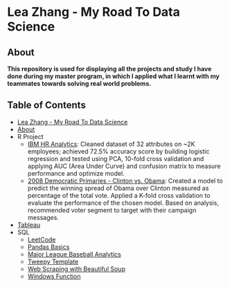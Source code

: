 # Lea Zhang - My Road To Data Science
## About
**This repository is used for displaying all the projects and study I have done during my master program, in which I applied what I learnt with my teammates towards solving real world problems.**
## Table of Contents
- [Lea Zhang - My Road To Data Science](#lea-zhang---my-road-to-data-science)
- [About](#about)
- R Project
  - [IBM HR Analytics](https://github.com/lea1206zhang/Lea-Zhang_MyRoadToDataScience/tree/master/R%20Project/IBM%20Attrition%20Analysis): Cleaned dataset of 32 attributes on ~2K employees; achieved 72.5% accuracy score by building logistic regression and tested using PCA, 10-fold cross validation and applying AUC (Area Under Curve) and confusion matrix to measure performance and optimize model.
  - [2008 Democratic Primaries - Clinton vs. Obama](https://github.com/lea1206zhang/Lea-Zhang_MyRoadToDataScience/tree/master/R%20Project/2008%20Democratic%20Primaries%20-%20Clinton%20vs.%20Obama): Created a model to predict the winning spread of Obama over Clinton measured as percentage of the total vote. Applied a K-fold cross validation to evaluate the performance of the chosen model. Based on analysis, recommended voter segment to target with their campaign messages. 
- [Tableau](https://public.tableau.com/profile/lea.zhang#!/)
- SQL 
  - [LeetCode](https://github.com/lea1206zhang/Lea-Zhang_MyRoadToDataScience/tree/master/LeetCode/Solutions)
  - [Pandas Basics](https://github.com/lea1206zhang/Lea-Zhang_MyRoadToDataScience/blob/master/SQL/Pandas_Basics_Complete.ipynb)
  - [Major League Baseball Analytics](https://github.com/lea1206zhang/Lea-Zhang_MyRoadToDataScience/blob/master/SQL/Major%20League%20Baseball%20Analytics.ipynb)
  - [Tweepy Template](https://github.com/lea1206zhang/Lea-Zhang_MyRoadToDataScience/blob/master/SQL/Tweepy_Template.ipynb)
  - [Web Scraping with Beautiful Soup](https://github.com/lea1206zhang/Lea-Zhang_MyRoadToDataScience/blob/master/SQL/Web%2BScraping%2Bwith%2BBeautiful%2BSoup.ipynb)
  - [Windows Function](https://github.com/lea1206zhang/Lea-Zhang_MyRoadToDataScience/blob/master/SQL/Window_Functions.ipynb)

